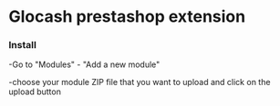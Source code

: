 Glocash prestashop extension
=================

<h3>Install</h3>
-Go to "Modules" - "Add a new module"

-choose your module ZIP file that you want to upload and click on the upload button

